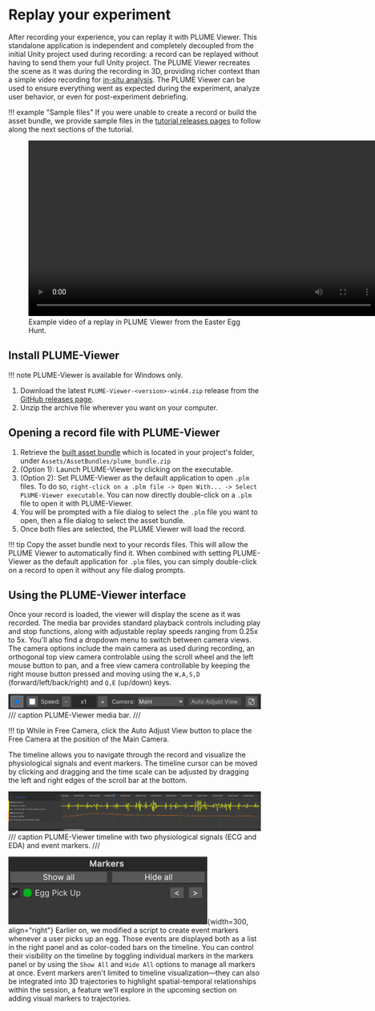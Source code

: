 # Replay your experiment

After recording your experience, you can replay it with PLUME Viewer. This standalone application is independent and completely decoupled from the initial Unity project used during recording: a record can be replayed without having to send them your full Unity project. The PLUME Viewer recreates the scene as it was during the recording in 3D, providing richer context than a simple video recording for [in-situ analysis](in-situ-analysis.md). The PLUME Viewer can be used to ensure everything went as expected during the experiment, analyze user behavior, or even for post-experiment debriefing.

!!! example "Sample files"
    If you were unable to create a record or build the asset bundle, we provide sample files in the [tutorial releases pages](https://github.com/liris-xr/PLUME-Tutorial-Basics/releases/) to follow along the next sections of the tutorial.

<figure>
    <video width="700" controls autoplay loop>
        <source src="../assets/replay_lq.mp4" type="video/mp4">
        Your browser does not support the video tag.
    </video>
    <figcaption>Example video of a replay in PLUME Viewer from the Easter Egg Hunt.</figcaption>
</figure>

## Install PLUME-Viewer

!!! note
    PLUME-Viewer is available for Windows only.

1. Download the latest `PLUME-Viewer-<version>-win64.zip` release from the [GitHub releases page](https://github.com/liris-xr/PLUME-Viewer/releases).
2. Unzip the archive file wherever you want on your computer.

<!-- ![PLUME Viewer Release](assets/replay/images/image-1.png) -->

## Opening a record file with PLUME-Viewer

1. Retrieve the [built asset bundle](build_asset_bundle.md) which is located in your project's folder, under `Assets/AssetBundles/plume_bundle.zip`
2. (Option 1): Launch PLUME-Viewer by clicking on the executable.
3. (Option 2): Set PLUME-Viewer as the default application to open `.plm` files. To do so, `right-click on a .plm file -> Open With... -> Select PLUME-Viewer executable`. You can now directly double-click on a `.plm` file to open it with PLUME-Viewer.
4. You will be prompted with a file dialog to select the `.plm` file you want to open, then a file dialog to select the asset bundle.
5. Once both files are selected, the PLUME Viewer will load the record.

!!! tip
    Copy the asset bundle next to your records files. This will allow the PLUME Viewer to automatically find it. When combined with setting PLUME-Viewer as the default application for `.plm` files, you can simply double-click on a record to open it without any file dialog prompts.

## Using the PLUME-Viewer interface

Once your record is loaded, the viewer will display the scene as it was recorded. The media bar provides standard playback controls including play and stop functions, along with adjustable replay speeds ranging from 0.25x to 5x. You'll also find a dropdown menu to switch between camera views. The camera options include the main camera as used during recording, an orthogonal top view camera controlable using the scroll wheel and the left mouse button to pan, and a free view camera controllable by keeping the right mouse button pressed and moving using the `W,A,S,D` (forward/left/back/right) and `Q,E` (up/down) keys.

![PLUME Viewer Media Bar](assets/replay/images/image-11.png)
/// caption
PLUME-Viewer media bar.
///

!!! tip
    While in Free Camera, click the Auto Adjust View button to place the Free Camera at the position of the Main Camera.

The timeline allows you to navigate through the record and visualize the physiological signals and event markers. The timeline cursor can be moved by clicking and dragging and the time scale can be adjusted by dragging the left and right edges of the scroll bar at the bottom.

![Timeline](assets/replay/images/timeline.png)
/// caption
PLUME-Viewer timeline with two physiological signals (ECG and EDA) and event markers.
///

![Markers Panel](image.png){width=300, align="right"}
Earlier on, we modified a script to create event markers whenever a user picks up an egg. Those events are displayed both as a list in the right panel and as color-coded bars on the timeline. You can control their visibility on the timeline by toggling individual markers in the markers panel or by using the `Show All` and `Hide All` options to manage all markers at once. Event markers aren't limited to timeline visualization—they can also be integrated into 3D trajectories to highlight spatial-temporal relationships within the session, a feature we'll explore in the upcoming section on adding visual markers to trajectories.